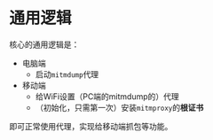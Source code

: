 # 通用逻辑

核心的通用逻辑是：

* 电脑端
  * 启动`mitmdump`代理
* 移动端
  * 给WiFi设置（PC端的mitmdump的）代理
  * （初始化，只需第一次）安装`mitmproxy`的**根证书**

即可正常使用代理，实现给移动端抓包等功能。
